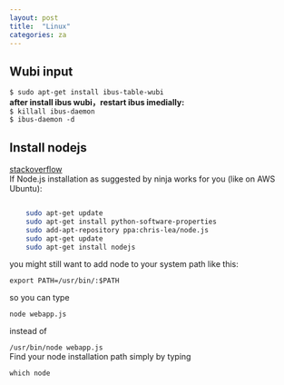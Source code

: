 ```yaml
---
layout: post
title:  "Linux"
categories: za
---
```


## Wubi input

`$ sudo apt-get install ibus-table-wubi`  
__after install ibus wubi，restart ibus imedially:__  
`$ killall ibus-daemon`  
`$ ibus-daemon -d`

## Install nodejs
[stackoverflow](http://stackoverflow.com/questions/2424346/getting-error-while-running-simple-javascript-using-node-framework)  
If Node.js installation as suggested by ninja works for you (like on AWS Ubuntu):

```bash

	sudo apt-get update  
	sudo apt-get install python-software-properties    
	sudo add-apt-repository ppa:chris-lea/node.js    
	sudo apt-get update  
	sudo apt-get install nodejs
```  
you might still want to add node to your system path like this:

`export PATH=/usr/bin/:$PATH`  

so you can type

`node webapp.js`  

instead of

`/usr/bin/node webapp.js`  
Find your node installation path simply by typing

`which node`